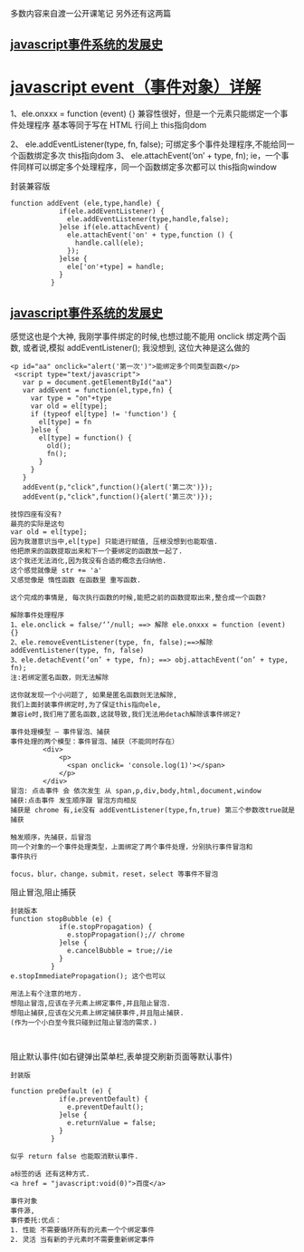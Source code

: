 多数内容来自渡一公开课笔记
另外还有这两篇
## [javascript事件系统的发展史](https://www.cnblogs.com/rubylouvre/archive/2010/04/27/1721988.html)
# [javascript event（事件对象）详解](https://www.cnblogs.com/fireporsche/p/6239298.html)


1、ele.onxxx = function (event) {}
兼容性很好，但是一个元素只能绑定一个事件处理程序
          基本等同于写在 HTML 行间上
          this指向dom
          <div onclick='console.log("adg")'></div>
          
2、 ele.addEventListener(type, fn, false);
          可绑定多个事件处理程序,不能给同一个函数绑定多次
          this指向dom
        3、  ele.attachEvent(‘on’ + type, fn);
          ie，一个事件同样可以绑定多个处理程序，同一个函数绑定多次都可以
          this指向window

封装兼容版
```
function addEvent (ele,type,handle) {
          	if(ele.addEventListener) {
          	  ele.addEventListener(type,handle,false);
          	}else if(ele.attachEvent) {
          	  ele.attachEvent('on' + type,function () {
          	  	handle.call(ele);
          	  });
          	}else {
          	  ele['on'+type] = handle;
          	}
          }
```
## [javascript事件系统的发展史](https://www.cnblogs.com/rubylouvre/archive/2010/04/27/1721988.html)
感觉这也是个大神,
我刚学事件绑定的时候,也想过能不能用 onclick 绑定两个函数,
或者说,模拟 addEventListener(); 我没想到, 这位大神是这么做的
```
<p id="aa" onclick="alert('第一次')">能绑定多个同类型函数</p>
 <script type="text/javascript">
   var p = document.getElementById("aa")
   var addEvent = function(el,type,fn) {
     var type = "on"+type
     var old = el[type];
     if (typeof el[type] != 'function') {
       el[type] = fn
     }else {
       el[type] = function() {
         old();
         fn();
       }
     }
   }
   addEvent(p,"click",function(){alert('第二次')});
   addEvent(p,"click",function(){alert('第三次')});

技惊四座有没有?
最亮的实际是这句
var old = el[type];  
因为我潜意识当中,el[type] 只能进行赋值, 压根没想到也能取值.
他把原来的函数提取出来和下一个要绑定的函数放一起了.
这个我还无法消化,因为我没有合适的概念去归纳他.
这个感觉就像是 str += 'a'
又感觉像是 惰性函数 在函数里 重写函数.

这个完成的事情是, 每次执行函数的时候,能把之前的函数提取出来,整合成一个函数?
```


```
解除事件处理程序
1、ele.onclick = false/‘’/null; ==> 解除 ele.onxxx = function (event) {}
2、ele.removeEventListener(type, fn, false);==>解除 addEventListener(type, fn, false)
3、ele.detachEvent(‘on’ + type, fn); ==> obj.attachEvent(‘on’ + type, fn);
注:若绑定匿名函数，则无法解除

这你就发现一个小问题了, 如果是匿名函数则无法解除,
我们上面封装事件绑定时,为了保证this指向ele,
兼容ie时,我们用了匿名函数,这就导致,我们无法用detach解除该事件绑定?
```
```
事件处理模型 — 事件冒泡、捕获
事件处理的两个模型：事件冒泡、捕获（不能同时存在）
        <div>
        	<p>
        	  <span onclick= 'console.log(1)'></span>
        	</p>
        </div>
冒泡: 点击事件 会 依次发生 从 span,p,div,body,html,document,window
捕获:点击事件 发生顺序跟 冒泡方向相反
捕获是 chrome 有,ie没有 addEventListener(type,fn,true) 第三个参数改true就是捕获

触发顺序，先捕获，后冒泡
同一个对象的一个事件处理类型，上面绑定了两个事件处理，分别执行事件冒泡和
事件执行

focus，blur，change，submit，reset，select 等事件不冒泡
```
阻止冒泡,阻止捕获
```
封装版本
function stopBubble (e) {
          	if(e.stopPropagation) {
          	  e.stopPropagation();// chrome
          	}else {
          	  e.cancelBubble = true;//ie
          	}
          }
e.stopImmediatePropagation(); 这个也可以

用法上有个注意的地方.
想阻止冒泡,应该在子元素上绑定事件,并且阻止冒泡.
想阻止捕获,应该在父元素上绑定捕获事件,并且阻止捕获.
(作为一个小白至今我只碰到过阻止冒泡的需求.)



```
阻止默认事件(如右键弹出菜单栏,表单提交刷新页面等默认事件)
```
封装版

function preDefault (e) {
          	if(e.preventDefault) {
          	  e.preventDefault();
          	}else {
          	  e.returnValue = false;
          	}
          }

似乎 return false 也能取消默认事件.

a标签的话 还有这种方式.
<a href = "javascript:void(0)">百度</a>
```
```
事件对象
事件源,
事件委托:优点：
1. 性能 不需要循环所有的元素一个个绑定事件
2. 灵活 当有新的子元素时不需要重新绑定事件
```